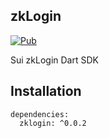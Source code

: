 ## zkLogin

[![Pub](https://img.shields.io/badge/pub-v0.0.2-blue)](https://pub.dev/packages/zklogin)

Sui zkLogin Dart SDK

## Installation

```
dependencies:
  zklogin: ^0.0.2
```
